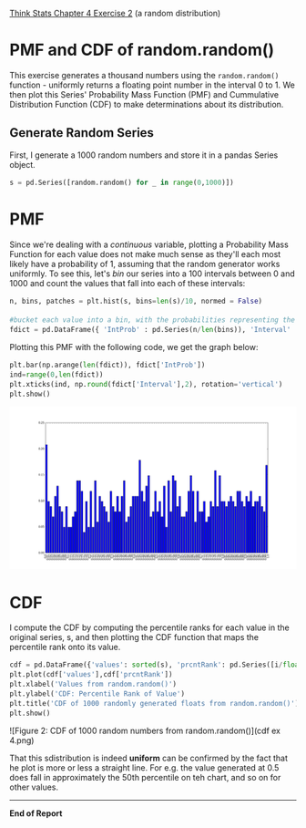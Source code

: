 [Think Stats Chapter 4 Exercise 2](http://greenteapress.com/thinkstats2/html/thinkstats2005.html#toc41) (a random distribution)

# PMF and CDF of random.random()  

This exercise generates a thousand numbers using the ```random.random()``` function - uniformly returns a floating point number in the interval 0 to 1. We then plot this Series' Probability Mass Function (PMF) and Cummulative Distribution Function (CDF) to make determinations about its distribution.  

## Generate Random Series  

First, I generate a 1000 random numbers and store it in a pandas Series object.  
```python
s = pd.Series([random.random() for _ in range(0,1000)])
```   

# PMF  

Since we're dealing with a *continuous* variable, plotting a Probability Mass Function for each value does not make much sense as they'll each most likely have a probability of 1, assuming that the random generator works uniformly. To see this, let's *bin* our series into a 100 intervals between 0 and 1000 and count the values that fall into each of these intervals:  

```python
n, bins, patches = plt.hist(s, bins=len(s)/10, normed = False)

#bucket each value into a bin, with the probabilities representing the frequency of counts of bins divided by total bins:
fdict = pd.DataFrame({ 'IntProb' : pd.Series(n/len(bins)), 'Interval' : pd.Series(bins)})
```   

Plotting this PMF with the following code, we get the graph below: 
```python
plt.bar(np.arange(len(fdict)), fdict['IntProb'])
ind=range(0,len(fdict))
plt.xticks(ind, np.round(fdict['Interval'],2), rotation='vertical')
plt.show()
```  
![Figure 1: PMF of binned random numbers between 0 and 1 using random.random](figure_1.png)


# CDF  

I compute the CDF by computing the percentile ranks for each value in the original series, s, and then plotting the CDF function that maps the percentile rank onto its value.

```python
cdf = pd.DataFrame({'values': sorted(s), 'prcntRank': pd.Series([i/float(len(s)) for i in range(1000)])})
plt.plot(cdf['values'],cdf['prcntRank'])
plt.xlabel('Values from random.random()')
plt.ylabel('CDF: Percentile Rank of Value')
plt.title('CDF of 1000 randomly generated floats from random.random()')
plt.show()
```  
![Figure 2: CDF of 1000 random numbers from random.random()](cdf ex 4.png)  

That this sdistribution is indeed **uniform** can be confirmed by the fact that he plot is more or less a straight line. For e.g. the value generated at 0.5 does fall in approximately the 50th percentile on teh chart, and so on for other values.  

---  

**End of Report**  

